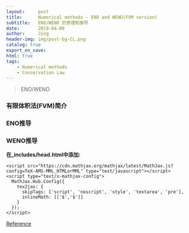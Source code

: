```yaml
---
layout:     post
title:      Numerical methods - ENO and WENO(FVM version)
subtitle:   ENO/WENO 的原理和推导
date:       2019-04-09
author:     Jing
header-img: img/post-bg-CL.png
catalog: true
export_on_save:
html: true
tags:
    - Numerical methods
    - Conservation Law
---
```



>ENO/WENO

### 有限体积法(FVM)简介

### ENO推导

### WENO推导

**在_includes/head.html中添加:**
```
<script src="https://cdn.mathjax.org/mathjax/latest/MathJax.js?config=TeX-AMS-MML_HTMLorMML" type="text/javascript"></script>
<script type="text/x-mathjax-config">
  MathJax.Hub.Config({
    tex2jax: {
      skipTags: ['script', 'noscript', 'style', 'textarea', 'pre'],
      inlineMath: [['$','$']]
    }
  });
</script>
```

[Reference](https://stackoverflow.com/questions/26275645/how-to-support-latex-in-github-pages)
